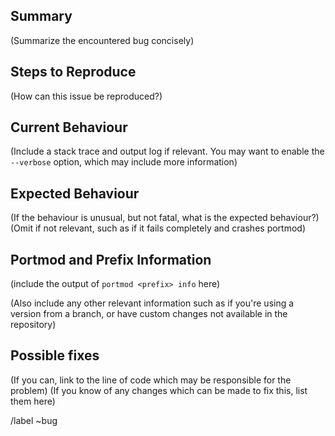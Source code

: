 ## Summary

(Summarize the encountered bug concisely)

## Steps to Reproduce

(How can this issue be reproduced?)

## Current Behaviour

(Include a stack trace and output log if relevant. You may want to enable the `--verbose` option, which may include more information)

## Expected Behaviour

(If the behaviour is unusual, but not fatal, what is the expected behaviour?)
(Omit if not relevant, such as if it fails completely and crashes portmod)

## Portmod and Prefix Information

(include the output of `portmod <prefix> info` here)

(Also include any other relevant information such as if you're using a version from a branch, or have custom changes not available in the repository)

## Possible fixes

(If you can, link to the line of code which may be responsible for the problem)
(If you know of any changes which can be made to fix this, list them here)

/label ~bug

